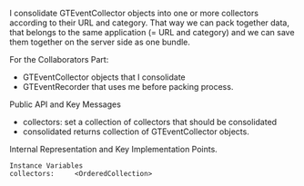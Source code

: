 I consolidate GTEventCollector objects into one or more collectors according to their URL and category. That way we can pack together data, that belongs to the same application (= URL and category) and we can save them together on the server side as one bundle.For the Collaborators Part: - GTEventCollector objects that I consolidate- GTEventRecorder that uses me before packing process.Public API and Key Messages- collectors: set a collection of collectors that should be consolidated- consolidated returns collection of GTEventCollector objects. Internal Representation and Key Implementation Points.    Instance Variables	collectors:		<OrderedCollection>